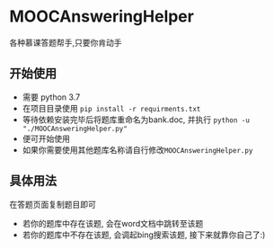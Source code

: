 # MOOCAnsweringHelper
各种慕课答题帮手,只要你肯动手
## 开始使用
- 需要 python 3.7
- 在项目目录使用
```pip install -r requirments.txt```
- 等待依赖安装完毕后将题库重命名为bank.doc, 并执行
```python -u "./MOOCAnsweringHelper.py"```
- 便可开始使用
- 如果你需要使用其他题库名称请自行修改```MOOCAnsweringHelper.py```
## 具体用法
在答题页面复制题目即可
- 若你的题库中存在该题, 会在word文档中跳转至该题
- 若你的题库中不存在该题, 会调起bing搜索该题, 接下来就靠你自己了:)
